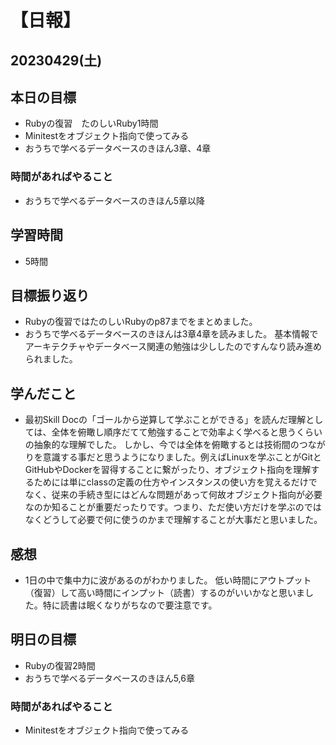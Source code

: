 # 【日報】
## 20230429(土)
## 本日の目標
- Rubyの復習　たのしいRuby1時間
- Minitestをオブジェクト指向で使ってみる
- おうちで学べるデータベースのきほん3章、4章

### 時間があればやること
- おうちで学べるデータベースのきほん5章以降

## 学習時間
- 5時間

## 目標振り返り
- Rubyの復習ではたのしいRubyのp87までをまとめました。
- おうちで学べるデータベースのきほんは3章4章を読みました。
基本情報でアーキテクチャやデータベース関連の勉強は少ししたのですんなり読み進められました。

## 学んだこと
- 最初Skill Docの「ゴールから逆算して学ぶことができる」を読んだ理解としては、全体を俯瞰し順序だてて勉強することで効率よく学べると思うくらいの抽象的な理解でした。
しかし、今では全体を俯瞰するとは技術間のつながりを意識する事だと思うようになりました。例えばLinuxを学ぶことがGitとGitHubやDockerを習得することに繋がったり、オブジェクト指向を理解するためには単にclassの定義の仕方やインスタンスの使い方を覚えるだけでなく、従来の手続き型にはどんな問題があって何故オブジェクト指向が必要なのか知ることが重要だったりです。つまり、ただ使い方だけを学ぶのではなくどうして必要で何に使うのかまで理解することが大事だと思いました。

## 感想
- 1日の中で集中力に波があるのがわかりました。
低い時間にアウトプット（復習）して高い時間にインプット（読書）するのがいいかなと思いました。特に読書は眠くなりがちなので要注意です。

## 明日の目標
- Rubyの復習2時間
- おうちで学べるデータベースのきほん5,6章

### 時間があればやること
- Minitestをオブジェクト指向で使ってみる
